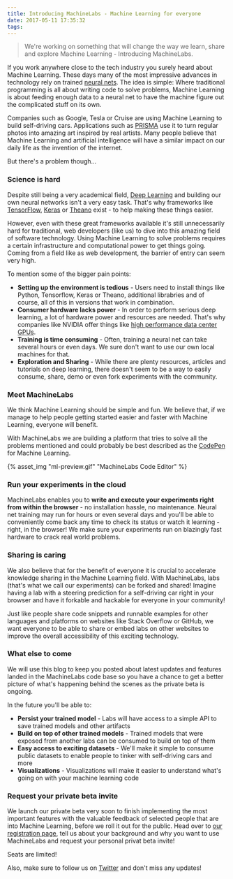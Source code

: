 ```yaml
---
title: Introducing MachineLabs - Machine Learning for everyone
date: 2017-05-11 17:35:32
tags:
---
```


> We're working on something that will change the way we learn, share and explore Machine Learning - Introducing MachineLabs.

<!-- more -->

If you work anywhere close to the tech industry you surely heard about Machine Learning. These days many of the most impressive advances in technology rely on trained [neural nets](https://en.wikipedia.org/wiki/Artificial_neural_network). The idea is simple: Where traditional programming is all about writing code to solve problems, Machine Learning is about feeding enough data to a neural net to have the machine figure out the complicated stuff on its own.

Companies such as Google, Tesla or Cruise are using Machine Learning to build self-driving cars. Applications such as [PRISMA](https://prisma-ai.com/) use it to turn regular photos into amazing art inspired by real artists. Many people believe that Machine Learning and artificial intelligence will have a similar impact on our daily life as the invention of the internet.

But there's a problem though...

### Science is hard

Despite still being a very academical field, [Deep Learning](https://en.wikipedia.org/wiki/Deep_learning) and building our own neural networks isn't a very easy task. That's why frameworks like [TensorFlow](https://www.tensorflow.org/), [Keras](https://keras.io/) or [Theano](http://deeplearning.net/software/theano/) exist - to help making these things easier.

However, even with these great frameworks available it's still unnecessarily hard for traditional, web developers (like us) to dive into this amazing field of software technology. Using Machine Learning to solve problems requires a certain infrastructure and computational power to get things going. Coming from a field like as web development, the barrier of entry can seem very high.

To mention some of the bigger pain points:

- **Setting up the environment is tedious** - Users need to install things like Python, Tensorflow, Keras or Theano, additional librabries and of course, all of this in versions that work in combination.
- **Consumer hardware lacks power** - In order to perform serious deep learning, a lot of hardware power and resources are needed. That's why companies like NVIDIA offer things like [high performance data center GPUs](https://www.nvidia.com/en-us/data-center/tesla/).
- **Training is time consuming** - Often, training a neural net can take several hours or even days. We sure don't want to use our own local machines for that.
- **Exploration and Sharing** - While there are plenty resources, articles and tutorials on deep learning, there doesn't seem to be a way to easily consume, share, demo or even fork experiments with the community.

### Meet MachineLabs

We think Machine Learning should be simple and fun. We believe that, if we manage to help people getting started easier and faster with Machine Learning, everyone will benefit.

With MachineLabs we are building a platform that tries to solve all the problems mentioned and could probably be best described as the [CodePen](http://codepen.io/) for Machine Learning.

{% asset_img "ml-preview.gif" "MachineLabs Code Editor" %}

### Run your experiments in the cloud

MachineLabs enables you to **write and execute your experiments right from within the browser** - no installation hassle, no maintenance. Neural net training may run for hours or even several days and you'll be able to conveniently come back any time to check its status or watch it learning - right, in the browser! We make sure your experiments run on blazingly fast hardware to crack real world problems.

### Sharing is caring

We also believe that for the benefit of everyone it is crucial to accelerate knowledge sharing in the Machine Learning field. With MachineLabs, labs (that's what we call our experiments) can be forked and shared! Imagine having a lab with a steering prediction for a self-driving car right in your browser and have it forkable and hackable for everyone in your community!

Just like people share code snippets and runnable examples for other languages and platforms on websites like Stack Overflow or GitHub, we want everyone to be able to share or embed labs on other websites to improve the overall accessibility of this exciting technology.

### What else to come

We will use this blog to keep you posted about latest updates and features landed in the MachineLabs code base so you have a chance to get a better picture of what's happening behind the scenes as the private beta is ongoing.

In the future you'll be able to:

- **Persist your trained model** - Labs will have access to a simple API to save trained models and other artifacts
- **Build on top of other trained models** - Trained models that were exposed from another labs can be consumed to build on top of them
- **Easy access to exciting datasets** - We'll make it simple to consume public datasets to enable people to tinker with self-driving cars and more
- **Visualizations** - Visualizations will make it easier to understand what's going on with your machine learning code


### Request your private beta invite

We launch our private beta very soon to finish implementing the most important features with the valuable feedback of selected people that are into Machine Learning, before we roll it out for the public. Head over to [our registration page](http://get.machinelabs.ai), tell us about your background and why you want to use MachineLabs and request your personal privat beta invite!

Seats are limited!

Also, make sure to follow us on [Twitter](http://twitter.com/machinelabs_ai) and don't miss any updates!

